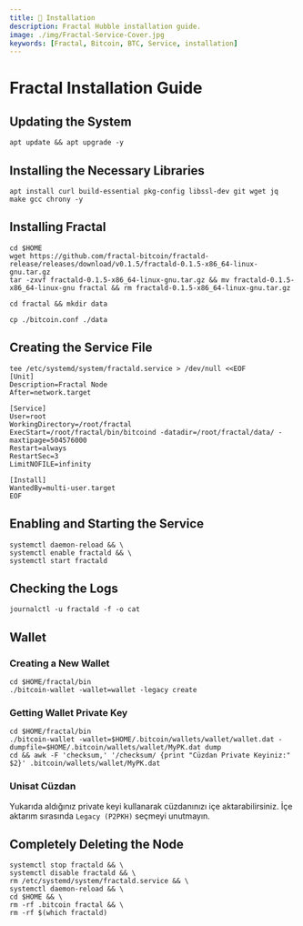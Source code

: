 ```yaml
---
title: 💾 Installation
description: Fractal Hubble installation guide.
image: ./img/Fractal-Service-Cover.jpg
keywords: [Fractal, Bitcoin, BTC, Service, installation]
---
```


# Fractal Installation Guide

## Updating the System
```shell
apt update && apt upgrade -y
```

## Installing the Necessary Libraries
```shell
apt install curl build-essential pkg-config libssl-dev git wget jq make gcc chrony -y
```

## Installing Fractal
```shell
cd $HOME
wget https://github.com/fractal-bitcoin/fractald-release/releases/download/v0.1.5/fractald-0.1.5-x86_64-linux-gnu.tar.gz 
tar -zxvf fractald-0.1.5-x86_64-linux-gnu.tar.gz && mv fractald-0.1.5-x86_64-linux-gnu fractal && rm fractald-0.1.5-x86_64-linux-gnu.tar.gz 
```
```shell
cd fractal && mkdir data
```

```shell
cp ./bitcoin.conf ./data
```

## Creating the Service File
```shell
tee /etc/systemd/system/fractald.service > /dev/null <<EOF
[Unit]
Description=Fractal Node
After=network.target

[Service]
User=root
WorkingDirectory=/root/fractal
ExecStart=/root/fractal/bin/bitcoind -datadir=/root/fractal/data/ -maxtipage=504576000
Restart=always
RestartSec=3
LimitNOFILE=infinity

[Install]
WantedBy=multi-user.target
EOF
```

## Enabling and Starting the Service
```shell
systemctl daemon-reload && \
systemctl enable fractald && \
systemctl start fractald
```

## Checking the Logs
```shell
journalctl -u fractald -f -o cat
```

## Wallet

### Creating a New Wallet
```shell
cd $HOME/fractal/bin
./bitcoin-wallet -wallet=wallet -legacy create
```

### Getting Wallet Private Key
```shell
cd $HOME/fractal/bin
./bitcoin-wallet -wallet=$HOME/.bitcoin/wallets/wallet/wallet.dat -dumpfile=$HOME/.bitcoin/wallets/wallet/MyPK.dat dump
cd && awk -F 'checksum,' '/checksum/ {print "Cüzdan Private Keyiniz:" $2}' .bitcoin/wallets/wallet/MyPK.dat
```

### Unisat Cüzdan

Yukarıda aldığınız private keyi kullanarak cüzdanınızı içe aktarabilirsiniz. İçe aktarım sırasında `Legacy (P2PKH)` seçmeyi unutmayın.

## Completely Deleting the Node
```shell
systemctl stop fractald && \
systemctl disable fractald && \
rm /etc/systemd/system/fractald.service && \
systemctl daemon-reload && \
cd $HOME && \
rm -rf .bitcoin fractal && \
rm -rf $(which fractald)
```
